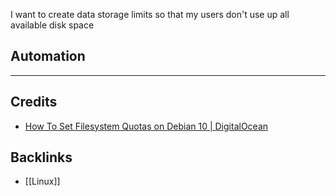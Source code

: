 I want to create data storage limits so that my users don't use up all available disk space


## Automation

---
## Credits 
- [How To Set Filesystem Quotas on Debian 10 | DigitalOcean](https://www.digitalocean.com/community/tutorials/how-to-set-filesystem-quotas-on-debian-10)

## Backlinks
- [[Linux]]